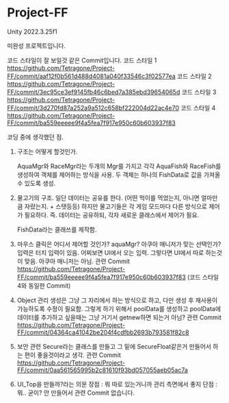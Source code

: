 # Project-FF
Unity 2022.3.25f1


미완성 프로젝트입니다. 

코드 스타일이 잘 보일것 같은 Commit입니다. 
코드 스타일 1 https://github.com/Tetragone/Project-FF/commit/aaf12f0b561d488d4081a040f33546c3f02577ea
코드 스타일 2 https://github.com/Tetragone/Project-FF/commit/3ec95ce3ef9145fb46c6bed7a385ebd39654065d
코드 스타일 3 https://github.com/Tetragone/Project-FF/commit/3d270fd87a252a9a512c658bf222004d22ac4e70
코드 스타일 4 https://github.com/Tetragone/Project-FF/commit/ba559eeeee9f4a5fea7f917e950c60b603937f83

코딩 중에 생각했던 점.

1. 구조는 어떻게 할것인가.

   AquaMgr와 RaceMgr라는 두개의 Mgr를 가지고 각각 AquaFish와 RaceFish를 생성하여 객체를 제어하는 방식을 사용.
   두 객체는 하나의 FishData로 값을 가져올 수 있도록 생성. 
   
2. 물고기의 구조. 
   일단 데이터는 공유를 한다. (어떤 먹이를 먹었는지, 아니면 얼마만큼 자랐는지. + 스탯등등)
   하지만 물고기들은 각 게임 모드마다 다른 방식으로 제어가 필요하다. 
   즉. 데이터는 공유하되, 각자 새로운 클래스에서 제어가 필요. 
   
   FishData라는 클래쓰를 제작함.

3. 마우스 클릭은 어디서 제어할 것인가?
   aquaMgr? 아쿠아 매니저가 맞는 선택인가? 입력은 터치 입력이 있음. 어찌보면 UI에서 오는 입력. 그렇다면 UI에서 따로 하는것이 맞음. 아쿠아 매니저는 아님. 
   관련 Commit https://github.com/Tetragone/Project-FF/commit/ba559eeeee9f4a5fea7f917e950c60b603937f83 (코드 스타일 4와 동일한 Commit)

4. Object 관리
   생성은 그냥 그 자리에서 하는 방식으로 하고, 다만 생성 후 재사용이 가능하도록 수정이 필요함. 
   그렇게 하기 위해서 poolData를 생성하고 poolData에 데이터를 추가하고 싶을때는 그냥 거기서 getnew하면 되는거 아님?
   관련 Commit https://github.com/Tetragone/Project-FF/commit/04364ca41042be204f4cdfbb2693b793581f82c8

5. 보안 관련
   Secure라는 클래스를 만들고 그 밑에 SecureFloat같은거 만들어서 하는 편이 좋을것이라고 생각.
   관련 Commit https://github.com/Tetragone/Project-FF/commit/0aa561565995b2c81610f93bd057055aeb05ac7a

6. UI_Top을 만들까?라는 의문
   장점 : 뭐 따로 있는거니까 관리 측면에서 좋지
   단점 : 뭐.. 굳이?
   안 만들어서 관련 Commit 없습니다. 
